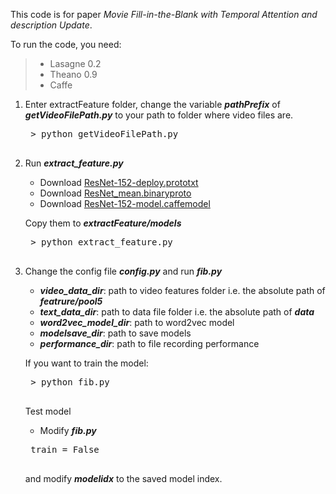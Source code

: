 This code is for paper *Movie Fill-in-the-Blank with Temporal Attention and description Update*.

To run the code, you need:
> * Lasagne 0.2
> * Theano 0.9
> * Caffe

1. Enter extractFeature folder, change the variable ***pathPrefix*** of ***getVideoFilePath.py*** to your path to folder where video files are.
    <pre class=”brush: shell; gutter: true;”>
    > python getVideoFilePath.py
    </pre>

2. Run ***extract_feature.py***
    * Download [ResNet-152-deploy.prototxt](https://github.com/KaimingHe/deep-residual-networks/tree/master/prototxt)
    * Download [ResNet_mean.binaryproto](https://onedrive.live.com/?authkey=%21AAFW2-FVoxeVRck&id=4006CBB8476FF777%2117887&cid=4006CBB8476FF777)
    * Download [ResNet-152-model.caffemodel](https://onedrive.live.com/?authkey=%21AAFW2-FVoxeVRck&id=4006CBB8476FF777%2117887&cid=4006CBB8476FF777)
    
    Copy them to ***extractFeature/models***
    <pre class=”brush: shell; gutter: true;”>
    > python extract_feature.py
    </pre>

3. Change the config file ***config.py*** and run ***fib.py***
    * ***video_data_dir***: path to video features folder i.e. the  absolute path of ***featrure/pool5***
    * ***text_data_dir***: path to data file folder i.e. the absolute path of ***data***
    * ***word2vec_model_dir***: path to word2vec model
    * ***modelsave_dir***: path to save models
    * ***performance_dir***: path to file recording performance

    If you want to train the model:
    <pre class=”brush: shell; gutter: true;”>
    > python fib.py
    </pre>

    Test model
    * Modify ***fib.py***
    <pre class=”brush: python; gutter: true;”>
    train = False
    </pre>
    and modify ***modelidx*** to the saved model index.